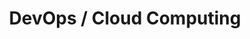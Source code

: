 ---
layout: default
title: DevOps / Cloud Computing
nav_order: 1
parent: Taxonomía
has_children: true
---